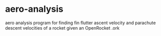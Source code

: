 # aero-analysis
aero analysis program for finding fin flutter ascent velocity and parachute descent velocities of a rocket given an OpenRocket .ork
